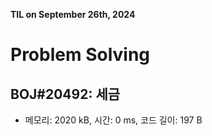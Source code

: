 **TIL on September 26th, 2024**

# Problem Solving
## BOJ#20492: 세금
* 메모리: 2020 kB, 시간: 0 ms, 코드 길이: 197 B 
